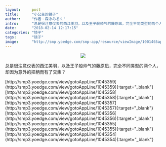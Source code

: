```yaml
---
layout:     post
title:      "小公主的镜子"
author:     "作者：森永みるく"
intro:      "总是很注意仪表的西江美羽，以及王子般帅气的藤原凪，完全不同类型的两个人，却因为意外的把柄而有了交集？"
date:       "2018-02-14 12:17:15"
categories: "镜子"
tags:       "镜子"
image:      "http://smp.yoedge.com/smp-app/resource/viewImage/1001465appline.png"
---
```

<div style="text-align: center">
<p><img src="http://smp.yoedge.com/smp-app/resource/viewImage/1001465appline.png"/></p>
</div>
<p class="post-meta">
<span>总是很注意仪表的西江美羽，以及王子般帅气的藤原凪，完全不同类型的两个人，却因为意外的把柄而有了交集？</span>
</p>
[http://smp3.yoedge.com/view/gotoAppLine/1045359](http://smp3.yoedge.com/view/gotoAppLine/1045359){:target="_blank"}
[http://smp3.yoedge.com/view/gotoAppLine/1045358](http://smp3.yoedge.com/view/gotoAppLine/1045358){:target="_blank"}
[http://smp3.yoedge.com/view/gotoAppLine/1045357](http://smp3.yoedge.com/view/gotoAppLine/1045357){:target="_blank"}
[http://smp3.yoedge.com/view/gotoAppLine/1045356](http://smp3.yoedge.com/view/gotoAppLine/1045356){:target="_blank"}
[http://smp3.yoedge.com/view/gotoAppLine/1045355](http://smp3.yoedge.com/view/gotoAppLine/1045355){:target="_blank"}
[http://smp3.yoedge.com/view/gotoAppLine/1045354](http://smp3.yoedge.com/view/gotoAppLine/1045354){:target="_blank"}


